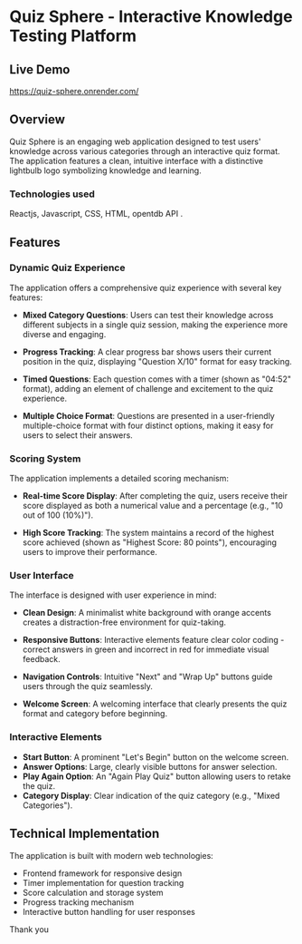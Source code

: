 # Quiz Sphere - Interactive Knowledge Testing Platform

## Live Demo
https://quiz-sphere.onrender.com/

## Overview
Quiz Sphere is an engaging web application designed to test users' knowledge across various categories through an interactive quiz format. The application features a clean, intuitive interface with a distinctive lightbulb logo symbolizing knowledge and learning.

### Technologies used 
Reactjs, Javascript, CSS, HTML, opentdb API .

## Features

### Dynamic Quiz Experience
The application offers a comprehensive quiz experience with several key features:

- **Mixed Category Questions**: Users can test their knowledge across different subjects in a single quiz session, making the experience more diverse and engaging.

- **Progress Tracking**: A clear progress bar shows users their current position in the quiz, displaying "Question X/10" format for easy tracking.

- **Timed Questions**: Each question comes with a timer (shown as "04:52" format), adding an element of challenge and excitement to the quiz experience.

- **Multiple Choice Format**: Questions are presented in a user-friendly multiple-choice format with four distinct options, making it easy for users to select their answers.

### Scoring System 
The application implements a detailed scoring mechanism:

- **Real-time Score Display**: After completing the quiz, users receive their score displayed as both a numerical value and a percentage (e.g., "10 out of 100 (10%)").

- **High Score Tracking**: The system maintains a record of the highest score achieved (shown as "Highest Score: 80 points"), encouraging users to improve their performance.

### User Interface

The interface is designed with user experience in mind:

- **Clean Design**: A minimalist white background with orange accents creates a distraction-free environment for quiz-taking.

- **Responsive Buttons**: Interactive elements feature clear color coding - correct answers in green and incorrect in red for immediate visual feedback.

- **Navigation Controls**: Intuitive "Next" and "Wrap Up" buttons guide users through the quiz seamlessly.

- **Welcome Screen**: A welcoming interface that clearly presents the quiz format and category before beginning.

### Interactive Elements

- **Start Button**: A prominent "Let's Begin" button on the welcome screen.
- **Answer Options**: Large, clearly visible buttons for answer selection.
- **Play Again Option**: An "Again Play Quiz" button allowing users to retake the quiz.
- **Category Display**: Clear indication of the quiz category (e.g., "Mixed Categories").

## Technical Implementation

The application is built with modern web technologies:

- Frontend framework for responsive design
- Timer implementation for question tracking
- Score calculation and storage system
- Progress tracking mechanism
- Interactive button handling for user responses

Thank you 
